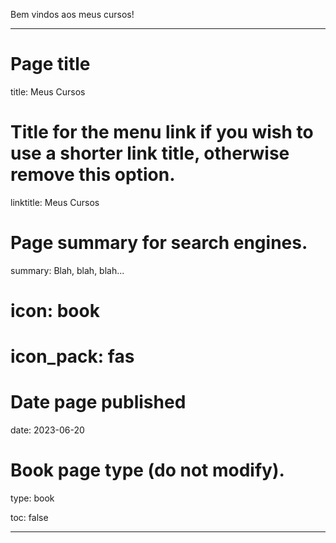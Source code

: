 Bem vindos aos meus cursos!


---
# Page title
title: Meus Cursos

# Title for the menu link if you wish to use a shorter link title, otherwise remove this option.
linktitle: Meus Cursos

# Page summary for search engines.
summary: Blah, blah, blah...

# icon: book
# icon_pack: fas

# Date page published
date: 2023-06-20

# Book page type (do not modify).
type: book

toc: false

---

